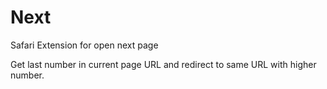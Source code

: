 # Next

Safari Extension for open next page

Get last number in current page URL and redirect to same URL with higher number.
